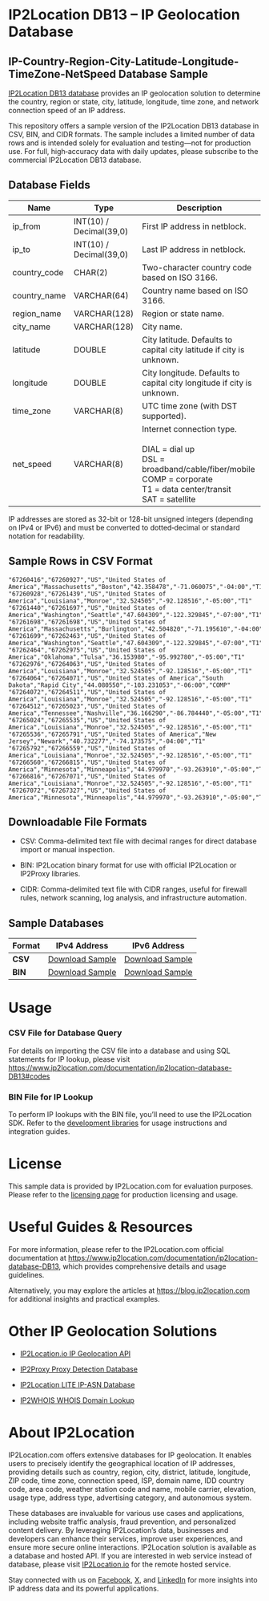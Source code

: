 # IP2Location DB13 – IP Geolocation Database

## IP-Country-Region-City-Latitude-Longitude-TimeZone-NetSpeed Database Sample

[IP2Location DB13 database](https://www.ip2location.com/database/db13-ip-country-region-city-latitude-longitude-timezone-netspeed) provides an IP geolocation solution to determine the country, region or state, city, latitude, longitude, time zone, and network connection speed of an IP address. 

This repository offers a sample version of the IP2Location DB13 database in CSV, BIN, and CIDR formats. The sample includes a limited number of data rows and is intended solely for evaluation and testing—not for production use. For full, high‑accuracy data with daily updates, please subscribe to the commercial IP2Location DB13 database. 

## Database Fields

| **Name**         | **Type**                          | **Description**                                                                                   |
|--------------|-------------------------------|-----------------------------------------------------------------------------------------------|
| ip_from      | INT(10) / Decimal(39,0)       | First IP address in netblock.                                                                 |
| ip_to        | INT(10) / Decimal(39,0)       | Last IP address in netblock.                                                                  |
| country_code | CHAR(2)                       | Two-character country code based on ISO 3166.                                                 |
| country_name | VARCHAR(64)                   | Country name based on ISO 3166.                                                               |
| region_name  | VARCHAR(128)                  | Region or state name.                                                                         |
| city_name    | VARCHAR(128)                  | City name.                                                                                     |
| latitude     | DOUBLE                        | City latitude. Defaults to capital city latitude if city is unknown.                         |
| longitude    | DOUBLE                        | City longitude. Defaults to capital city longitude if city is unknown.                       |
| time_zone    | VARCHAR(8)                    | UTC time zone (with DST supported).                                                           |
| net_speed    | VARCHAR(8)                    | Internet connection type. <br><br>DIAL = dial up<br>DSL = broadband/cable/fiber/mobile<br>COMP = corporate<br>T1 = data center/transit<br>SAT = satellite |

IP addresses are stored as 32-bit or 128-bit unsigned integers (depending on IPv4 or IPv6) and must be converted to dotted‑decimal or standard notation for readability.

## Sample Rows in CSV Format
```csv
"67260416","67260927","US","United States of America","Massachusetts","Boston","42.358478","-71.060075","-04:00","T1"
"67260928","67261439","US","United States of America","Louisiana","Monroe","32.524505","-92.128516","-05:00","T1"
"67261440","67261697","US","United States of America","Washington","Seattle","47.604309","-122.329845","-07:00","T1"
"67261698","67261698","US","United States of America","Massachusetts","Burlington","42.504820","-71.195610","-04:00","T1"
"67261699","67262463","US","United States of America","Washington","Seattle","47.604309","-122.329845","-07:00","T1"
"67262464","67262975","US","United States of America","Oklahoma","Tulsa","36.153980","-95.992780","-05:00","T1"
"67262976","67264063","US","United States of America","Louisiana","Monroe","32.524505","-92.128516","-05:00","T1"
"67264064","67264071","US","United States of America","South Dakota","Rapid City","44.080550","-103.231053","-06:00","COMP"
"67264072","67264511","US","United States of America","Louisiana","Monroe","32.524505","-92.128516","-05:00","T1"
"67264512","67265023","US","United States of America","Tennessee","Nashville","36.166290","-86.784440","-05:00","T1"
"67265024","67265535","US","United States of America","Louisiana","Monroe","32.524505","-92.128516","-05:00","T1"
"67265536","67265791","US","United States of America","New Jersey","Newark","40.732277","-74.173575","-04:00","T1"
"67265792","67266559","US","United States of America","Louisiana","Monroe","32.524505","-92.128516","-05:00","T1"
"67266560","67266815","US","United States of America","Minnesota","Minneapolis","44.979970","-93.263910","-05:00","T1"
"67266816","67267071","US","United States of America","Louisiana","Monroe","32.524505","-92.128516","-05:00","T1"
"67267072","67267327","US","United States of America","Minnesota","Minneapolis","44.979970","-93.263910","-05:00","T1"
```

## Downloadable File Formats

- CSV: Comma-delimited text file with decimal ranges for direct database import or manual inspection.

- BIN: IP2Location binary format for use with official IP2Location or IP2Proxy libraries.

- CIDR: Comma-delimited text file with CIDR ranges, useful for firewall rules, network scanning, log analysis, and infrastructure automation.

## Sample Databases

| Format       | IPv4 Address                                                                                                         | IPv6 Address                                                                                                         |
|--------------|---------------------------------------------------------------------------------------------------------------------|---------------------------------------------------------------------------------------------------------------------|
| **CSV** | [Download Sample](https://github.com/ip2location/sample-databases/tree/main/IP2Location/DB13/ip2location-DB13-sample.ipv4.csv) | [Download Sample](https://github.com/ip2location/sample-databases/tree/main/IP2Location/DB13/ip2location-DB13-sample.ipv6.csv) |
| **BIN** | [Download Sample](https://github.com/ip2location/sample-databases/tree/main/IP2Location/DB13/ip2location-DB13-sample.ipv4.bin) | [Download Sample](https://github.com/ip2location/sample-databases/tree/main/IP2Location/DB13/ip2location-DB13-sample.ipv6.bin) |

# Usage

### CSV File for Database Query

For details on importing the CSV file into a database and using SQL statements for IP lookup, please visit <https://www.ip2location.com/documentation/ip2location-database-DB13#codes>

### BIN File for IP Lookup

To perform IP lookups with the BIN file, you’ll need to use the IP2Location SDK. Refer to the [development libraries](https://www.ip2location.com/development-libraries/) for usage instructions and integration guides.

# License

This sample data is provided by IP2Location.com for evaluation purposes. Please refer to the [licensing page](https://www.ip2location.com/licensing) for production licensing and usage.

# Useful Guides & Resources

For more information, please refer to the IP2Location.com official documentation at <https://www.ip2location.com/documentation/ip2location-database-DB13>, which provides comprehensive details and usage guidelines.

Alternatively, you may explore the articles at <https://blog.ip2location.com> for additional insights and practical examples.

# Other IP Geolocation Solutions

- [IP2Location.io IP Geolocation API](https://www.ip2location.io)

- [IP2Proxy Proxy Detection Database](https://www.ip2location.com/database/ip2proxy)

- [IP2Location LITE IP-ASN Database](https://lite.ip2location.com/database-asn)

- [IP2WHOIS WHOIS Domain Lookup](https://www.ip2whois.com/)

# About IP2Location

IP2Location.com offers extensive databases for IP geolocation. It enables users to precisely identify the geographical location of IP addresses, providing details such as country, region, city, district, latitude, longitude, ZIP code, time zone, connection speed, ISP, domain name, IDD country code, area code, weather station code and name, mobile carrier, elevation, usage type, address type, advertising category, and autonomous system.

These databases are invaluable for various use cases and applications, including website traffic analysis, fraud prevention, and personalized content delivery. By leveraging IP2Location’s data, businesses and developers can enhance their services, improve user experiences, and ensure more secure online interactions. IP2Location solution is available as a database and hosted API. If you are interested in web service instead of database, please visit [IP2Location.io](https://www.ip2location.io) for the remote hosted service.

Stay connected with us on [Facebook](https://www.facebook.com/ip2location), [X](https://x.com/ip2location), and [LinkedIn](https://www.linkedin.com/company/ip2location) for more insights into IP address data and its powerful applications.
